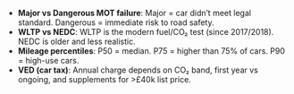 - **Major vs Dangerous MOT failure**: Major = car didn’t meet legal standard. Dangerous = immediate risk to road safety.
- **WLTP vs NEDC**: WLTP is the modern fuel/CO₂ test (since 2017/2018). NEDC is older and less realistic.
- **Mileage percentiles**: P50 = median. P75 = higher than 75% of cars. P90 = high-use cars.
- **VED (car tax)**: Annual charge depends on CO₂ band, first year vs ongoing, and supplements for >£40k list price.